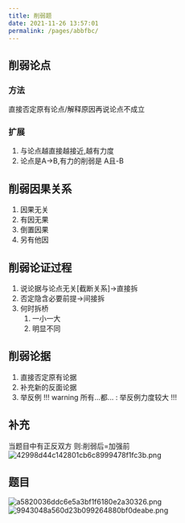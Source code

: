 ```yaml
---
title: 削弱题
date: 2021-11-26 13:57:01
permalink: /pages/abbfbc/
---
```

## 削弱论点
### 方法
直接否定原有论点/解释原因再说论点不成立
### 扩展
1. 与论点越直接越接近,越有力度
2. 论点是A->B,有力的削弱是 A且-B
## 削弱因果关系
1. 因果无关
2. 有因无果
3. 倒置因果
4. 另有他因
## 削弱论证过程
1.  说论据与论点无关[截断关系]->直接拆
2.  否定隐含必要前提->间接拆
3.  何时拆桥
	1. 一小一大
	2. 明显不同
## 削弱论据
1. 直接否定原有论据
2. 补充新的反面论据
3. 举反例
!!! warning
所有...都...  : 举反例力度较大
!!!
## 补充
当题目中有正反双方
则:削弱后=加强前 
![42998d44c142801cb6c8999478f1fc3b.png](/_resources/42998d44c142801cb6c8999478f1fc3b.png)
## 题目
![a5820036ddc6e5a3bf1f6180e2a30326.png](/_resources/a5820036ddc6e5a3bf1f6180e2a30326.png)
![9943048a560d23b099264880bf0deabe.png](/_resources/9943048a560d23b099264880bf0deabe.png)